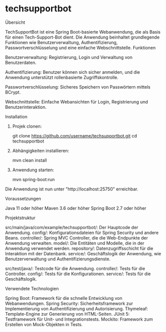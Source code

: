 # techsupportbot

Übersicht

TechSupportBot ist eine Spring Boot-basierte Webanwendung, die als Basis für einen Tech-Support-Bot dient. Die Anwendung beinhaltet grundlegende Funktionen wie Benutzerverwaltung, Authentifizierung, Passwortverschlüsselung und eine einfache Webschnittstelle.
Funktionen

Benutzerverwaltung: Registrierung, Login und Verwaltung von Benutzerdaten.

Authentifizierung: Benutzer können sich sicher anmelden, und die Anwendung unterstützt rollenbasierte Zugriffskontrolle.

Passwortverschlüsselung: Sicheres Speichern von Passwörtern mittels BCrypt.

Webschnittstelle: Einfache Webansichten für Login, Registrierung und Benutzerinteraktion.

Installation

1. Projek clonen:
   
   git clone https://github.com/username/techsupportbot.git
   cd techsupportbot
   
2. Abhängigkeiten installieren:
   
   mvn clean install

3. Anwendung starten:

   mvn spring-boot:run

Die Anwendung ist nun unter "http://localhost:25750" erreichbar.

Voraussetzungen

Java 11 oder höher
Maven 3.6 oder höher
Spring Boot 2.7 oder höher

Projektstruktur

src/main/java/com/example/techsupportbot/: Der Hauptcode der Anwendung.
config/: Konfigurationsdateien für Spring Security und andere Beans.
controller/: Spring MVC Controller, die die Web-Endpunkte der Anwendung verwalten.
model/: Die Entitäten und Modelle, die in der Anwendung verwendet werden.
repository/: Datenzugriffsschicht für die Interaktion mit der Datenbank.
service/: Geschäftslogik der Anwendung, wie Benutzerverwaltung und Authentifizierungsdienste.

src/test/java/: Testcode für die Anwendung.
controller/: Tests für die Controller.
config/: Tests für die Konfigurationen.
service/: Tests für die Geschäftslogik.

Verwendete Technologien

Spring Boot: Framework für die schnelle Entwicklung von Webanwendungen.
Spring Security: Sicherheitsframework zur Implementierung von Authentifizierung und Autorisierung.
Thymeleaf: Template-Engine zur Generierung von HTML-Seiten.
JUnit 5: Testframework für Unit- und Integrationstests.
Mockito: Framework zum Erstellen von Mock-Objekten in Tests.
